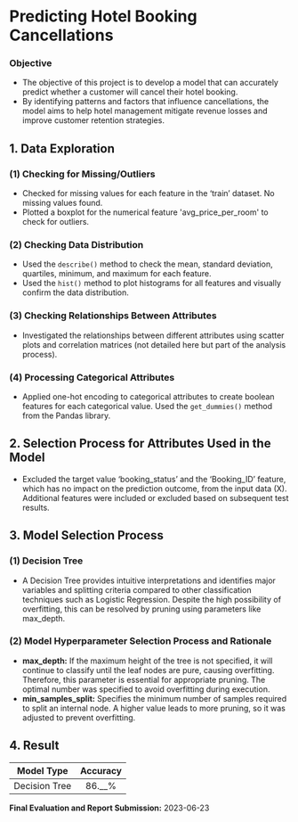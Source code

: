 # Predicting Hotel Booking Cancellations
### Objective
- The objective of this project is to develop a model that can accurately predict whether a customer will cancel their hotel booking. 
- By identifying patterns and factors that influence cancellations, the model aims to help hotel management mitigate revenue losses and improve customer retention strategies.

## 1. Data Exploration
### (1) Checking for Missing/Outliers
- Checked for missing values for each feature in the ‘train’ dataset. No missing values found.
- Plotted a boxplot for the numerical feature 'avg_price_per_room' to check for outliers.

### (2) Checking Data Distribution
- Used the `describe()` method to check the mean, standard deviation, quartiles, minimum, and maximum for each feature.
- Used the `hist()` method to plot histograms for all features and visually confirm the data distribution.

### (3) Checking Relationships Between Attributes
- Investigated the relationships between different attributes using scatter plots and correlation matrices (not detailed here but part of the analysis process).

### (4) Processing Categorical Attributes
- Applied one-hot encoding to categorical attributes to create boolean features for each categorical value. Used the `get_dummies()` method from the Pandas library.

## 2. Selection Process for Attributes Used in the Model
- Excluded the target value ‘booking_status’ and the ‘Booking_ID’ feature, which has no impact on the prediction outcome, from the input data (X). Additional features were included or excluded based on subsequent test results.

## 3. Model Selection Process
### (1) Decision Tree
- A Decision Tree provides intuitive interpretations and identifies major variables and splitting criteria compared to other classification techniques such as Logistic Regression. Despite the high possibility of overfitting, this can be resolved by pruning using parameters like max_depth.

### (2) Model Hyperparameter Selection Process and Rationale
- **max_depth:** If the maximum height of the tree is not specified, it will continue to classify until the leaf nodes are pure, causing overfitting. Therefore, this parameter is essential for appropriate pruning. The optimal number was specified to avoid overfitting during execution.
- **min_samples_split:** Specifies the minimum number of samples required to split an internal node. A higher value leads to more pruning, so it was adjusted to prevent overfitting.


## 4. Result
|   Model Type  |  Accuracy  |
|:-------------:|:----------:|
| Decision Tree |  86.__%    |




**Final Evaluation and Report Submission:** 2023-06-23
